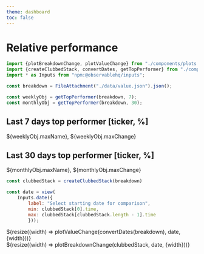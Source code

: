```yaml
---
theme: dashboard
toc: false
---
```


# Relative performance

```js
import {plotBreakdownChange, plotValueChange} from "./components/plots.js";
import {createClubbedStack, convertDates, getTopPerformer} from "./components/helpers.js";
import * as Inputs from "npm:@observablehq/inputs";
```

```js
const breakdown = FileAttachment("./data/value.json").json();
```

```js
const weeklyObj = getTopPerformer(breakdown, 7);
const monthlyObj = getTopPerformer(breakdown, 30);
```

<!-- Cards with big numbers -->

<div class="grid grid-cols-4">
  <div class="card">
    <h2> Last 7 days top performer [ticker, %]</h2>
    <span class="big">${weeklyObj.maxName}, ${weeklyObj.maxChange}</span>
  </div>
  <div class="card">
    <h2> Last 30 days top performer [ticker, %]</h2>
    <span class="big">${monthlyObj.maxName}, ${monthlyObj.maxChange}</span>
  </div>
</div>

```js
const clubbedStack = createClubbedStack(breakdown)
```

```js
const date = view(
    Inputs.date({
        label: "Select starting date for comparison",
        min: clubbedStack[0].time,
        max: clubbedStack[clubbedStack.length - 1].time
        }));
```

<div class="grid grid-cols-1">
    <div class="card">${resize((width) => plotValueChange(convertDates(breakdown), date, {width}))} </div>
</div>

<div class="grid grid-cols-1">
    <div class="card">${resize((width) => plotBreakdownChange(clubbedStack, date, {width}))} </div>
</div>